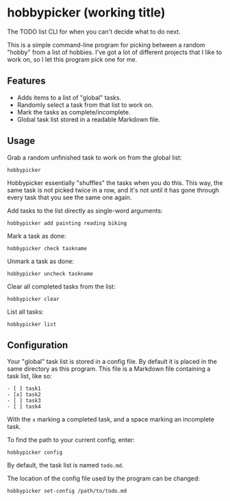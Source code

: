 # hobbypicker (working title)

The TODO list CLI for when you can't decide what to do next.

This is a simple command-line program for picking between a random "hobby" from 
a list of hobbies. I've got a lot of different projects that I like to work on,
so I let this program pick one for me.

## Features

- Adds items to a list of "global" tasks.
- Randomly select a task from that list to work on.
- Mark the tasks as complete/incomplete.
- Global task list stored in a readable Markdown file.

## Usage

Grab a random unfinished task to work on from the global list:

```
hobbypicker
```

Hobbypicker essentially "shuffles" the tasks when you do this. This way, the 
same task is not picked twice in a row, and it's not until it has gone through
every task that you see the same one again.

Add tasks to the list directly as single-word arguments:

```
hobbypicker add painting reading biking
```

Mark a task as done:

```
hobbypicker check taskname
```

Unmark a task as done:

```
hobbypicker uncheck taskname
```

Clear all completed tasks from the list:

```
hobbypicker clear
```

List all tasks:

```
hobbypicker list
```

## Configuration

Your "global" task list is stored in a config file. By default it is placed in 
the same directory as this program. This file is a Markdown file containing a 
task list, like so:

```
- [ ] task1
- [x] task2
- [ ] task3
- [ ] task4
```

With the `x` marking a completed task, and a space marking an incomplete task.

To find the path to your current config, enter:

```
hobbypicker config
```

By default, the task list is named `todo.md`.

The location of the config file used by the program can be changed:

```
hobbypicker set-config /path/to/todo.md
```
